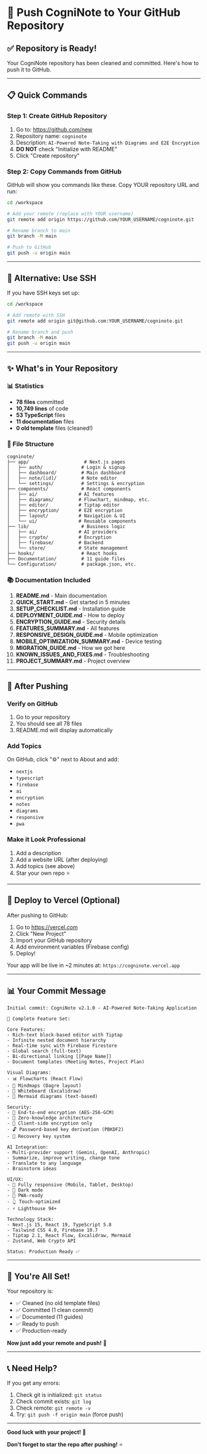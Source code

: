 # 🎯 Push CogniNote to Your GitHub Repository

## ✅ Repository is Ready!

Your CogniNote repository has been cleaned and committed. Here's how to push it to GitHub.

---

## 📋 Quick Commands

### Step 1: Create GitHub Repository

1. Go to: https://github.com/new
2. Repository name: `cogninote`
3. Description: `AI-Powered Note-Taking with Diagrams and E2E Encryption`
4. **DO NOT** check "Initialize with README"
5. Click "Create repository"

### Step 2: Copy Commands from GitHub

GitHub will show you commands like these. Copy YOUR repository URL and run:

```bash
cd /workspace

# Add your remote (replace with YOUR username)
git remote add origin https://github.com/YOUR_USERNAME/cogninote.git

# Rename branch to main
git branch -M main

# Push to GitHub
git push -u origin main
```

---

## 🔐 Alternative: Use SSH

If you have SSH keys set up:

```bash
cd /workspace

# Add remote with SSH
git remote add origin git@github.com:YOUR_USERNAME/cogninote.git

# Rename branch and push
git branch -M main
git push -u origin main
```

---

## ✨ What's in Your Repository

### 📊 Statistics
- **78 files** committed
- **10,749 lines** of code
- **53 TypeScript** files
- **11 documentation** files
- **0 old template** files (cleaned!)

### 📁 File Structure
```
cogninote/
├── app/                    # Next.js pages
│   ├── auth/              # Login & signup
│   ├── dashboard/         # Main dashboard
│   ├── note/[id]/         # Note editor
│   └── settings/          # Settings & encryption
├── components/            # React components
│   ├── ai/               # AI features
│   ├── diagrams/         # Flowchart, mindmap, etc.
│   ├── editor/           # Tiptap editor
│   ├── encryption/       # E2E encryption
│   ├── layout/           # Navigation & UI
│   └── ui/               # Reusable components
├── lib/                   # Business logic
│   ├── ai/               # AI providers
│   ├── crypto/           # Encryption
│   ├── firebase/         # Backend
│   └── store/            # State management
├── hooks/                 # React hooks
├── Documentation/         # 11 guide files
└── Configuration/         # package.json, etc.
```

### 📚 Documentation Included
1. **README.md** - Main documentation
2. **QUICK_START.md** - Get started in 5 minutes
3. **SETUP_CHECKLIST.md** - Installation guide
4. **DEPLOYMENT_GUIDE.md** - How to deploy
5. **ENCRYPTION_GUIDE.md** - Security details
6. **FEATURES_SUMMARY.md** - All features
7. **RESPONSIVE_DESIGN_GUIDE.md** - Mobile optimization
8. **MOBILE_OPTIMIZATION_SUMMARY.md** - Device testing
9. **MIGRATION_GUIDE.md** - How we got here
10. **KNOWN_ISSUES_AND_FIXES.md** - Troubleshooting
11. **PROJECT_SUMMARY.md** - Project overview

---

## 🎯 After Pushing

### Verify on GitHub
1. Go to your repository
2. You should see all 78 files
3. README.md will display automatically

### Add Topics
On GitHub, click "⚙️" next to About and add:
- `nextjs`
- `typescript`
- `firebase`
- `ai`
- `encryption`
- `notes`
- `diagrams`
- `responsive`
- `pwa`

### Make it Look Professional
1. Add a description
2. Add a website URL (after deploying)
3. Add topics (see above)
4. Star your own repo ⭐

---

## 🚀 Deploy to Vercel (Optional)

After pushing to GitHub:

1. Go to https://vercel.com
2. Click "New Project"
3. Import your GitHub repository
4. Add environment variables (Firebase config)
5. Deploy!

Your app will be live in ~2 minutes at:
`https://cogninote.vercel.app`

---

## 📊 Your Commit Message

```
Initial commit: CogniNote v2.1.0 - AI-Powered Note-Taking Application

🎉 Complete Feature Set:

Core Features:
- Rich-text block-based editor with Tiptap
- Infinite nested document hierarchy
- Real-time sync with Firebase Firestore
- Global search (full-text)
- Bi-directional linking [[Page Name]]
- Document templates (Meeting Notes, Project Plan)

Visual Diagrams:
- 📊 Flowcharts (React Flow)
- 🧠 Mindmaps (Dagre layout)
- 🎨 Whiteboard (Excalidraw)
- 🐠 Mermaid diagrams (text-based)

Security:
- 🔐 End-to-end encryption (AES-256-GCM)
- 🔑 Zero-knowledge architecture
- 💾 Client-side encryption only
- 🔓 Password-based key derivation (PBKDF2)
- 📝 Recovery key system

AI Integration:
- Multi-provider support (Gemini, OpenAI, Anthropic)
- Summarize, improve writing, change tone
- Translate to any language
- Brainstorm ideas

UI/UX:
- 📱 Fully responsive (Mobile, Tablet, Desktop)
- 🌙 Dark mode
- 📲 PWA-ready
- 👆 Touch-optimized
- ⚡ Lighthouse 94+

Technology Stack:
- Next.js 15, React 19, TypeScript 5.8
- Tailwind CSS 4.0, Firebase 10.7
- Tiptap 2.1, React Flow, Excalidraw, Mermaid
- Zustand, Web Crypto API

Status: Production Ready ✅
```

---

## 🎉 You're All Set!

Your repository is:
- ✅ Cleaned (no old template files)
- ✅ Committed (1 clean commit)
- ✅ Documented (11 guides)
- ✅ Ready to push
- ✅ Production-ready

**Now just add your remote and push!** 🚀

---

## 📞 Need Help?

If you get any errors:

1. Check git is initialized: `git status`
2. Check commit exists: `git log`
3. Check remote: `git remote -v`
4. Try: `git push -f origin main` (force push)

---

**Good luck with your project!** 🌟

**Don't forget to star the repo after pushing!** ⭐
